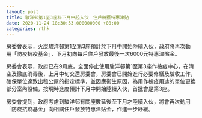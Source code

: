 ```yaml
---
layout: post
title: 駿洋邨第1至3座料下月中起入伙　住戶將獲特惠津貼
date: 2020-11-24 18:30:53.000000000 +08:00
categories: rthk
---
```


房委會表示，火炭駿洋邨第1至第3座預計於下月中開始陸續入伙，政府將再次動用「防疫抗疫基金」，下月初向每戶住戶發放最後一次6000元特惠津貼金。

房委會表示，政府已在9月底，全面停止使用駿洋邨第1至第3座作檢疫中心，在清空及徹底消毒後，上月中旬交還房委會，房委會已開始進行必要修繕及驗收工作，確保單位達致出租公屋的指定標準，並因應衞生原因，為用作檢疫用途的單位更換部分室內設備，按現時進度預計下月中開始陸續入伙，首批會是第3座。

房委會提到，政府考慮到駿洋邨有關座數延後至下月才陸續入伙，將會再次動用「防疫抗疫基金」向相關住戶發放特惠津貼金，作進一步紓緩。
